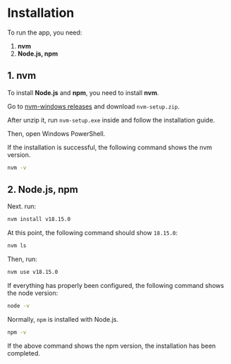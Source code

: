 # Installation

To run the app, you need:

1. **nvm**
1. **Node.js, npm**


## 1. nvm

To install **Node.js** and **npm**, you need to install **nvm**.

Go to [nvm-windows releases](https://github.com/coreybutler/nvm-windows/releases/latest) and download `nvm-setup.zip`.

After unzip it, run `nvm-setup.exe` inside and follow the installation guide.

Then, open Windows PowerShell.

If the installation is successful, the following command shows the nvm version.

```bash
nvm -v
```


## 2. Node.js, npm

Next. run:

```bash
nvm install v18.15.0
```

At this point, the following command should show `18.15.0`:

```bash
nvm ls
```

Then, run:

```bash
nvm use v18.15.0
```

If everything has properly been configured, the following command shows the node version:

```bash
node -v
```

Normally, `npm` is installed with Node.js. 

```bash
npm -v
```

If the above command shows the npm version, the installation has been completed.
